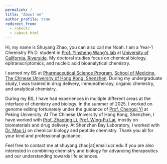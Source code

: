 ```yaml
---
permalink: /
title: "About me"
author_profile: true
redirect_from: 
  - /about/
  - /about.html
---
```


Hi, my name is Shuyang Zhao, you can also call me Noah. I am a Year-1 Chemistry Ph.D. student in [Prof. Yinsheng Wang's lab](https://wanglab.ucr.edu) at [University of California, Riverside](https://www.ucr.edu). My doctoral studies focus on chemical biology, epitranscriptomics, and nucleic acid bioanalytical chemistry.  

I earned my BS at [Pharmaceutical Science Program](https://med.cuhk.edu.cn/node/983), [School of Medicine](https://med.cuhk.edu.cn), [The Chinese University of Hong Kong, Shenzhen](https://cuhk.edu.cn). During my undergraduate study, I was trained in drug delivery, immunotherapy, organic chemistry, and analytical chemistry.  

During my BS, I have had experiences in multiple different areas at the interface of chemistry and biology. In the summer of 2025, I worked on genome editing fortunately under the guidance of [Prof. Chengqi Yi](https://www.yilab.org.cn) at Peking University. At The Chinese University of Hong Kong, Shenzhen, I have worked with [Prof. Zhaoting Li](https://zhaotingli.com), [Prof. Wing-Fu Lai](https://environment.leeds.ac.uk/faculty/staff/11935/dr-wing-fu-lai), mostly on biomaterials and drug delivery. At Shenzhen Bay Laboratory, I worked with [Dr. Mao Li](https://www.x-mol.com/groups/limao) on chemical biology and peptide chemistry. Thank you all for your kind and professional guidance. 

Feel free to contact me at shuyang.zhao[at]email.ucr.edu if you are also interested in combining chemistry and biology for advancing therapeutics and our understanding towards life sciences. 

